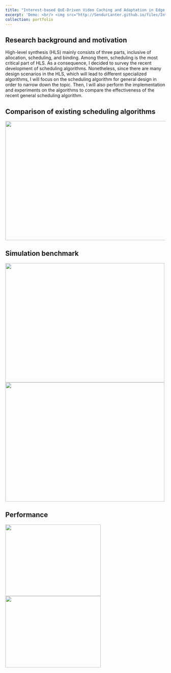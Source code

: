 ```yaml
---
title: "Interest-based QoE-Driven Video Caching and Adaptation in Edge Network"
excerpt: 'Demo: <br/> <img src="http://SendurLanter.github.io/files/Interest.gif"  width="300" height="225" align=center>  <br/> [Click to see details](https://sendurlanter.github.io/portfolio/portfolio-2/) <br/><br/><br/><br/>'
collection: portfolio
---
```

## Research background and motivation

High-level synthesis (HLS) mainly consists of three parts, inclusive of allocation, scheduling, and binding. Among them, scheduling is the most critical part of HLS. As a consequence, I decided to survey the recent development of scheduling algorithms. Nonetheless, since there are many design scenarios in the HLS, which will lead to different specialized algorithms, I will focus on the scheduling algorithm for general design in order to narrow down the topic. Then, I will also perform the implementation and experiments on the algorithms to compare the effectiveness of the recent general scheduling algorithm. 

## Comparison of existing scheduling algorithms

<img src="http://SendurLanter.github.io/files/Comparison.png" width="800" height="375">

## Simulation benchmark

<img src="http://SendurLanter.github.io/files/cosine2.png" width="500" height="375">

<img src="http://SendurLanter.github.io/files/invert.png" width="500" height="375">

## Performance

<img src="http://SendurLanter.github.io/files/Resource_mul.jpg" width="300" height="225">
<img src="http://SendurLanter.github.io/files/Runtime_inv.jpg" width="300" height="225">